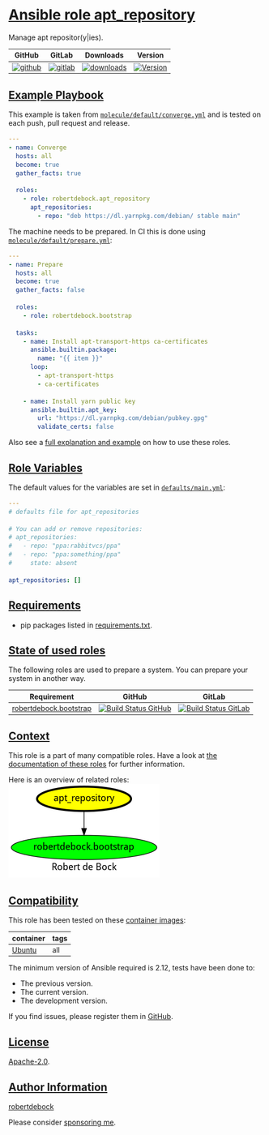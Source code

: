 # [Ansible role apt_repository](#apt_repository)

Manage apt repositor(y|ies).

|GitHub|GitLab|Downloads|Version|
|------|------|---------|-------|
|[![github](https://github.com/robertdebock/ansible-role-apt_repository/workflows/Ansible%20Molecule/badge.svg)](https://github.com/robertdebock/ansible-role-apt_repository/actions)|[![gitlab](https://gitlab.com/robertdebock-iac/ansible-role-apt_repository/badges/master/pipeline.svg)](https://gitlab.com/robertdebock-iac/ansible-role-apt_repository)|[![downloads](https://img.shields.io/ansible/role/d/robertdebock/apt_repository)](https://galaxy.ansible.com/robertdebock/apt_repository)|[![Version](https://img.shields.io/github/release/robertdebock/ansible-role-apt_repository.svg)](https://github.com/robertdebock/ansible-role-apt_repository/releases/)|

## [Example Playbook](#example-playbook)

This example is taken from [`molecule/default/converge.yml`](https://github.com/robertdebock/ansible-role-apt_repository/blob/master/molecule/default/converge.yml) and is tested on each push, pull request and release.

```yaml
---
- name: Converge
  hosts: all
  become: true
  gather_facts: true

  roles:
    - role: robertdebock.apt_repository
      apt_repositories:
        - repo: "deb https://dl.yarnpkg.com/debian/ stable main"
```

The machine needs to be prepared. In CI this is done using [`molecule/default/prepare.yml`](https://github.com/robertdebock/ansible-role-apt_repository/blob/master/molecule/default/prepare.yml):

```yaml
---
- name: Prepare
  hosts: all
  become: true
  gather_facts: false

  roles:
    - role: robertdebock.bootstrap

  tasks:
    - name: Install apt-transport-https ca-certificates
      ansible.builtin.package:
        name: "{{ item }}"
      loop:
        - apt-transport-https
        - ca-certificates

    - name: Install yarn public key
      ansible.builtin.apt_key:
        url: "https://dl.yarnpkg.com/debian/pubkey.gpg"
        validate_certs: false
```

Also see a [full explanation and example](https://robertdebock.nl/how-to-use-these-roles.html) on how to use these roles.

## [Role Variables](#role-variables)

The default values for the variables are set in [`defaults/main.yml`](https://github.com/robertdebock/ansible-role-apt_repository/blob/master/defaults/main.yml):

```yaml
---
# defaults file for apt_repositories

# You can add or remove repositories:
# apt_repositories:
#   - repo: "ppa:rabbitvcs/ppa"
#   - repo: "ppa:something/ppa"
#     state: absent

apt_repositories: []
```

## [Requirements](#requirements)

- pip packages listed in [requirements.txt](https://github.com/robertdebock/ansible-role-apt_repository/blob/master/requirements.txt).

## [State of used roles](#state-of-used-roles)

The following roles are used to prepare a system. You can prepare your system in another way.

| Requirement | GitHub | GitLab |
|-------------|--------|--------|
|[robertdebock.bootstrap](https://galaxy.ansible.com/robertdebock/bootstrap)|[![Build Status GitHub](https://github.com/robertdebock/ansible-role-bootstrap/workflows/Ansible%20Molecule/badge.svg)](https://github.com/robertdebock/ansible-role-bootstrap/actions)|[![Build Status GitLab](https://gitlab.com/robertdebock-iac/ansible-role-bootstrap/badges/master/pipeline.svg)](https://gitlab.com/robertdebock-iac/ansible-role-bootstrap)|

## [Context](#context)

This role is a part of many compatible roles. Have a look at [the documentation of these roles](https://robertdebock.nl/) for further information.

Here is an overview of related roles:
![dependencies](https://raw.githubusercontent.com/robertdebock/ansible-role-apt_repository/png/requirements.png "Dependencies")

## [Compatibility](#compatibility)

This role has been tested on these [container images](https://hub.docker.com/u/robertdebock):

|container|tags|
|---------|----|
|[Ubuntu](https://hub.docker.com/r/robertdebock/ubuntu)|all|

The minimum version of Ansible required is 2.12, tests have been done to:

- The previous version.
- The current version.
- The development version.

If you find issues, please register them in [GitHub](https://github.com/robertdebock/ansible-role-apt_repository/issues).

## [License](#license)

[Apache-2.0](https://github.com/robertdebock/ansible-role-apt_repository/blob/master/LICENSE).

## [Author Information](#author-information)

[robertdebock](https://robertdebock.nl/)

Please consider [sponsoring me](https://github.com/sponsors/robertdebock).
